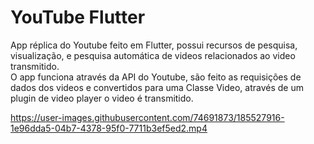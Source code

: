 # YouTube Flutter

App réplica do Youtube feito em Flutter, possui recursos de pesquisa, visualização, e pesquisa automática de videos relacionados ao video transmitido.  
O app funciona através da API do Youtube, são feito as requisições de dados dos videos e convertidos para uma Classe Video, através de um plugin de video player o video é transmitido.

https://user-images.githubusercontent.com/74691873/185527916-1e96dda5-04b7-4378-95f0-7711b3ef5ed2.mp4
